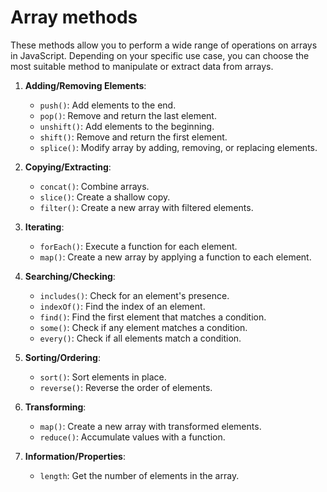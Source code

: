 # Array methods

These methods allow you to perform a wide range of operations on arrays in JavaScript. Depending on your specific use case, you can choose the most suitable method to manipulate or extract data from arrays.

1. **Adding/Removing Elements**:
   - `push()`: Add elements to the end.
   - `pop()`: Remove and return the last element.
   - `unshift()`: Add elements to the beginning.
   - `shift()`: Remove and return the first element.
   - `splice()`: Modify array by adding, removing, or replacing elements.

2. **Copying/Extracting**:
   - `concat()`: Combine arrays.
   - `slice()`: Create a shallow copy.
   - `filter()`: Create a new array with filtered elements.

3. **Iterating**:
   - `forEach()`: Execute a function for each element.
   - `map()`: Create a new array by applying a function to each element.

4. **Searching/Checking**:
   - `includes()`: Check for an element's presence.
   - `indexOf()`: Find the index of an element.
   - `find()`: Find the first element that matches a condition.
   - `some()`: Check if any element matches a condition.
   - `every()`: Check if all elements match a condition.

5. **Sorting/Ordering**:
   - `sort()`: Sort elements in place.
   - `reverse()`: Reverse the order of elements.

6. **Transforming**:
   - `map()`: Create a new array with transformed elements.
   - `reduce()`: Accumulate values with a function.

7. **Information/Properties**:
   - `length`: Get the number of elements in the array.

